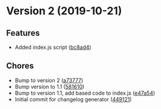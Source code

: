 # Version 2 (2019-10-21)

## Features
* Added index.js script ([bc8ad4](https://github.com/mauvehed/changelog/commit/bc8ad41934eff93d8d139bb94159cdde839d7faf))

## Chores
* Bump to version 2 ([a73777](https://github.com/mauvehed/changelog/commit/a73777775eefb4a489653ec1e5f403d837027a54))
* Bump version to 1.1 ([581610](https://github.com/mauvehed/changelog/commit/581610b29b9fd82f9c5e31d240ee88c8c29d5cc4))
* Bump to version 1.1, add based code to index.js ([e47a54](https://github.com/mauvehed/changelog/commit/e47a54d7f8d41a6523012f0223c6c09c5639273b))
* Initial commit for changelog generator ([449121](https://github.com/mauvehed/changelog/commit/4491210286c004aaa450b0d0fb819fdfcd30548e))
